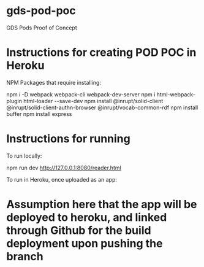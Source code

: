 # gds-pod-poc
GDS Pods Proof of Concept

# Instructions for creating POD POC in Heroku
NPM Packages that require installing:

npm i -D  webpack webpack-cli webpack-dev-server
npm i html-webpack-plugin html-loader --save-dev
npm install @inrupt/solid-client @inrupt/solid-client-authn-browser @inrupt/vocab-common-rdf
npm install buffer
npm install express

# Instructions for running
To run locally:

npm run dev
http://127.0.0.1:8080/reader.html

To run in Heroku, once uploaded as an app:
# Assumption here that the app will be deployed to heroku, and linked through Github for the build deployment upon pushing the branch
